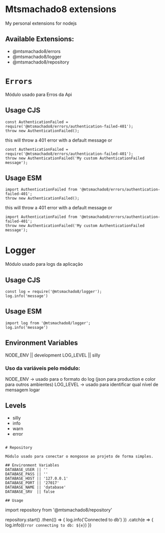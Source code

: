 # Mtsmachado8 extensions
My personal extensions for nodejs

## Available Extensions:
 - @mtsmachado8/errors
 - @mtsmachado8/logger
 - @mtsmachado8/repository
 
# `Errors`

Módulo usado para Erros da Api

## Usage CJS

```
const AuthenticationFailed = require('@mtsmachado8/errors/authentication-failed-401');
throw new AuthenticationFailed();
```
this will throw a 401 error with a default message
or
```
const AuthenticationFailed = require('@mtsmachado8/errors/authentication-failed-401');
throw new AuthenticationFailed('My custom AuthenticationFailed message');
```

## Usage ESM

```
import AuthenticationFailed from '@mtsmachado8/errors/authentication-failed-401';
throw new AuthenticationFailed();
```
this will throw a 401 error with a default message
or
```
import AuthenticationFailed from '@mtsmachado8/errors/authentication-failed-401';
throw new AuthenticationFailed('My custom AuthenticationFailed message');
```

# Logger

Módulo usado para logs da aplicação

## Usage CJS

```
const log = require('@mtsmachado8/logger');
log.info('message')
```

## Usage ESM

```
import log from '@mtsmachado8/logger';
log.info('message')
```

## Environment Variables
NODE_ENV || development 
LOG_LEVEL || silly 

### Uso da variáveis pelo módulo:
NODE_ENV -> usado para o formato do log (json para production e color para outros ambientes)
LOG_LEVEL -> usado para identificar qual nível de mensagem logar

## Levels
- silly
- info
- warn
- error

```

# Repository

Módulo usado para conectar o mongoose ao projeto de forma simples.

## Environment Variables
DATABASE_USER || ''  
DATABASE_PASS || ''  
DATABASE_HOST || '127.0.0.1'  
DATABASE_PORT || '27017'  
DATABASE_NAME || 'database'  
DATABASE_SRV  || false

## Usage
```
import repository from '@mtsmachado8/repository'

repository.start()
  .then(() => {
    log.info('Connected to db')
  })
  .catch(e => {
    log.info(`Error connecting to db: ${e}`)
  })
```
